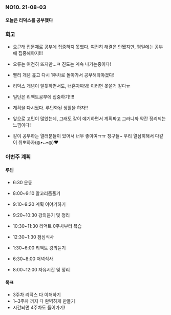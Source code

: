 ### NO10. 21-08-03
#### 오늘은 리덕스를 공부했다

### 회고
- 요근래 집문제로 공부에 집중하지 못했다. 여전히 해결은 안됐지만, 평일에는 공부에 집중해야지!!!

- 오류는 여전히 뜨지만...ㅋ 진도는 계속 나가는중이다!
- 빨리 개념 훑고 다시 1주차로 돌아가서 공부해봐야겠다!
- 리덕스 개념이 알듯하면서도, 너혼자짜봐! 이러면 못쓸거 같다ㅠ
- 일단은 리액트공부에 집중하기!!!!
- 계획을 다시짰다. 루틴화된 생활을 하자!!

- 앞으로 고민이 많았는데, 그래도 같이 얘기하면서 계획짜고 그러니까 약간 정리되는 느낌이다!
- 같이 공부하는 열러분들이 있어서 너무 좋아여ㅠㅠ 칭구들~ 우리 열심히해서 다같이 취뽀하자(◍•ᴗ•◍)❤

### 이번주 계획
#### 루틴
- 6:30 운동
- 8:00~9:10 알고리즘풀기
- 9:10~9:20 계획 이야기하기
- 9:20~10:30 강의듣기 및 정리
- 10:30~11:30 리액트 0주차부터 복습

- 12:30~1:30 점심식사
- 1:30~6:00 리액트 강의듣기

- 6:30~8:00 저녁식사 
- 8:00~12:00 자유시간 및 정리

#### 목표
- 3주차 리덕스 다 이해하기
- 1~3주차 까지 다 완벽하게 만들기
- 시간되면 4주차도 들어가기!
